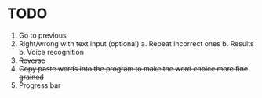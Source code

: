 # TODO

1. Go to previous
2. Right/wrong with text input (optional)
   a. Repeat incorrect ones
   b. Results
   b. Voice recognition
3. ~~Reverse~~
4. ~~Copy paste words into the program to make the word choice more fine grained~~
5. Progress bar
